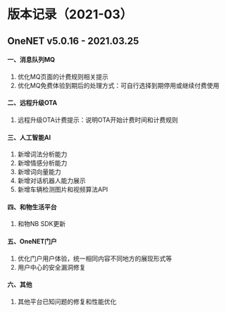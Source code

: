 # 版本记录（2021-03）

## OneNET v5.0.16 - 2021.03.25

#### 一、消息队列MQ

1. 优化MQ页面的计费规则相关提示
2. 优化MQ免费体验到期后的处理方式：可自行选择到期停用或继续付费使用

#### 二、远程升级OTA

1. 远程升级OTA计费提示：说明OTA开始计费时间和计费规则

#### 三、人工智能AI

1. 新增词法分析能力
2. 新增情感分析能力
3. 新增词向量能力
4. 新增对话机器人能力展示
5. 新增车辆检测图片和视频算法API

#### 四、和物生活平台

1. 和物NB SDK更新

#### 五、OneNET门户

1. 优化门户用户体验，统一相同内容不同地方的展现形式等
2. 用户中心的安全漏洞修复

#### 六、其他

1. 其他平台已知问题的修复和性能优化